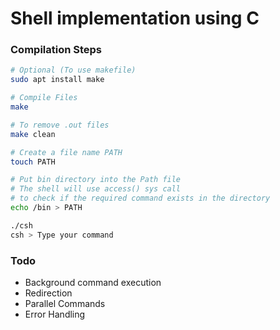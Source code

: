 # Shell implementation using C #

### Compilation Steps ###
````bash
# Optional (To use makefile)
sudo apt install make

# Compile Files
make

# To remove .out files
make clean 

# Create a file name PATH
touch PATH

# Put bin directory into the Path file
# The shell will use access() sys call
# to check if the required command exists in the directory
echo /bin > PATH

./csh
csh > Type your command
````

### Todo ###
- Background command execution
- Redirection
- Parallel Commands
- Error Handling